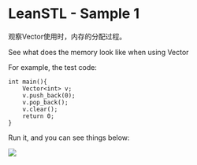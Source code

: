 # LeanSTL - Sample 1
观察Vector使用时，内存的分配过程。

See what does the memory look like when using Vector

For example, the test code:

```
int main(){
	Vector<int> v;
	v.push_back(0);
	v.pop_back();
	v.clear();
    return 0;
}
```

Run it, and you can see things below:

![](https://raw.githubusercontent.com/Jameeeees/LeanSTL/master/Sample1%20-%20Trace%20the%20memory/screenshot0.png)